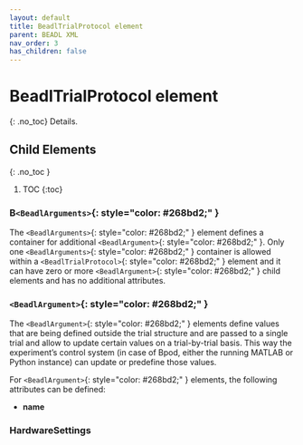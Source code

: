 ```yaml
---
layout: default
title: BeadlTrialProtocol element
parent: BEADL XML
nav_order: 3
has_children: false
---
```

# BeadlTrialProtocol element
{: .no_toc}
Details. 

## Child Elements
{: .no_toc }
<!--{: .no_toc .text-delta }-->

1. TOC
{:toc}

### B`<BeadlArguments>`{: style="color: #268bd2;" }
The `<BeadlArguments>`{: style="color: #268bd2;" } element defines a container for additional `<BeadlArgument>`{: style="color: #268bd2;" }. Only one `<BeadlArguments>`{: style="color: #268bd2;" } container is allowed within a `<BeadlTrialProtocol>`{: style="color: #268bd2;" } element and it can have zero or more `<BeadlArgument>`{: style="color: #268bd2;" } child elements and has no additional attributes.

### `<BeadlArgument>`{: style="color: #268bd2;" }
The `<BeadlArgument>`{: style="color: #268bd2;" } elements define values that are being defined outside the trial structure and are passed to a single trial and allow to update certain values on a trial-by-trial basis. This way the experiment’s control system (in case of Bpod, either the running MATLAB or Python instance) can update or predefine those values.

For `<BeadlArgument>`{: style="color: #268bd2;" } elements, the following attributes can be defined:
- **name**

### HardwareSettings

###
